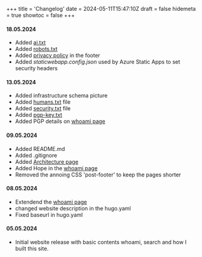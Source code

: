 +++
title = 'Changelog'
date = 2024-05-11T15:47:10Z
draft = false
hidemeta = true
showtoc = false
+++

#### 18.05.2024

* Added [ai.txt](/ai.txt)
* Added [robots.txt](/robots.txt)
* Added [privacy policy](/privay) in the footer
* Added *staticwebapp.config.json* used by Azure Static Apps to set security headers

#### 13.05.2024

* Added infrastructure schema picture
* Added [humans.txt](/humans.txt) file
* Added [security.txt](.well-known/security.txt) file
* Added [pgp-key.txt](/pgp-key.txt)
* Added PGP details on [whoami page](/whoami)

#### 09.05.2024

* Added README.md
* Added .gitignore
* Added [Architecture page](/architecture)
* Added Hope in the [whoami page](/whoami)
* Removed the annoing CSS 'post-footer' to keep the pages shorter

#### 08.05.2024

* Extendend the [whoami page](/whoami)
* changed website description in the hugo.yaml
* Fixed baseurl in hugo.yaml

#### 05.05.2024

* Initial website release with basic contents whoami, search and how I built this site.
